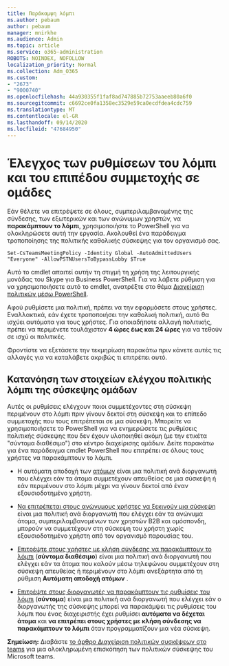 ```yaml
---
title: Παράκαμψη λόμπι
ms.author: pebaum
author: pebaum
manager: mnirkhe
ms.audience: Admin
ms.topic: article
ms.service: o365-administration
ROBOTS: NOINDEX, NOFOLLOW
localization_priority: Normal
ms.collection: Adm_O365
ms.custom:
- "2673"
- "9000740"
ms.openlocfilehash: 44a930355f1faf8ad747885b72753aaeeb80a6f0
ms.sourcegitcommit: c6692ce0fa1358ec3529e59ca0ecdfdea4cdc759
ms.translationtype: MT
ms.contentlocale: el-GR
ms.lasthandoff: 09/14/2020
ms.locfileid: "47684950"
---
```

# <a name="control-lobby-settings-and-level-of-participation-in-teams"></a>Έλεγχος των ρυθμίσεων του λόμπι και του επιπέδου συμμετοχής σε ομάδες

Εάν θέλετε να επιτρέψετε σε όλους, συμπεριλαμβανομένης της σύνδεσης, των εξωτερικών και των ανώνυμων χρηστών, να **παρακάμπτουν το λόμπι**, χρησιμοποιήστε το PowerShell για να ολοκληρώσετε αυτή την εργασία. Ακολουθεί ένα παράδειγμα τροποποίησης της πολιτικής καθολικής σύσκεψης για τον οργανισμό σας.

`Set-CsTeamsMeetingPolicy -Identity Global -AutoAdmittedUsers "Everyone" -AllowPSTNUsersToBypassLobby $True`

Αυτό το cmdlet απαιτεί αυτήν τη στιγμή τη χρήση της λειτουργικής μονάδας του Skype για Business PowerShell. Για να λάβετε ρύθμιση για να χρησιμοποιήσετε αυτό το cmdlet, ανατρέξτε στο θέμα [Διαχείριση πολιτικών μέσω PowerShell](https://docs.microsoft.com/microsoftteams/teams-powershell-overview#managing-policies-via-powershell).

Αφού ρυθμίσετε μια πολιτική, πρέπει να την εφαρμόσετε στους χρήστες. Εναλλακτικά, εάν έχετε τροποποιήσει την καθολική πολιτική, αυτό θα ισχύει αυτόματα για τους χρήστες. Για οποιαδήποτε αλλαγή πολιτικής, πρέπει να περιμένετε τουλάχιστον **4 ώρες έως και 24 ώρες** για να τεθούν σε ισχύ οι πολιτικές. 

Φροντίστε να εξετάσετε την τεκμηρίωση παρακάτω πριν κάνετε αυτές τις αλλαγές για να καταλάβετε ακριβώς τι επιτρέπει αυτό.


## <a name="understanding-teams-meeting-lobby-policy-controls"></a>Κατανόηση των στοιχείων ελέγχου πολιτικής λόμπι της σύσκεψης ομάδων

Αυτές οι ρυθμίσεις ελέγχουν ποιοι συμμετέχοντες στη σύσκεψη περιμένουν στο λόμπι πριν γίνουν δεκτοί στη σύσκεψη και το επίπεδο συμμετοχής που τους επιτρέπεται σε μια σύσκεψη. Μπορείτε να χρησιμοποιήσετε το PowerShell για να ενημερώσετε τις ρυθμίσεις πολιτικής σύσκεψης που δεν έχουν υλοποιηθεί ακόμη (με την ετικέτα "σύντομα διαθέσιμο") στο κέντρο διαχείρισης ομάδων. Δείτε παρακάτω για ένα παράδειγμα cmdlet PowerShell που επιτρέπει σε όλους τους χρήστες να παρακάμπτουν το λόμπι.

- Η αυτόματη αποδοχή των [ατόμων](https://docs.microsoft.com/microsoftteams/meeting-policies-in-teams#automatically-admit-people) είναι μια πολιτική ανά διοργανωτή που ελέγχει εάν τα άτομα συμμετέχουν απευθείας σε μια σύσκεψη ή εάν περιμένουν στο λόμπι μέχρι να γίνουν δεκτοί από έναν εξουσιοδοτημένο χρήστη.

- [Να επιτρέπεται στους ανώνυμους χρήστες να ξεκινούν μια σύσκεψη](https://docs.microsoft.com/microsoftteams/meeting-policies-in-teams#allow-anonymous-people-to-start-a-meeting) είναι μια πολιτική ανά διοργανωτή που ελέγχει εάν τα ανώνυμα άτομα, συμπεριλαμβανομένων των χρηστών B2B και ομόσπονδη, μπορούν να συμμετέχουν στη σύσκεψη του χρήστη χωρίς εξουσιοδοτημένο χρήστη από τον οργανισμό παρουσίας του.

- [Επιτρέψτε στους χρήστες με κλήση σύνδεσης να παρακάμπτουν το λόμπι](https://docs.microsoft.com/microsoftteams/meeting-policies-in-teams#allow-dial-in-users-to-bypass-the-lobby-coming-soon) (**σύντομα διαθέσιμο**) είναι μια πολιτική ανά διοργανωτή που ελέγχει εάν τα άτομα που καλούν μέσω τηλεφώνου συμμετέχουν στη σύσκεψη απευθείας ή περιμένουν στο λόμπι ανεξάρτητα από τη ρύθμιση **Αυτόματη αποδοχή ατόμων** .

- [Επιτρέψτε στους διοργανωτές να παρακάμπτουν τις ρυθμίσεις του λόμπι](https://docs.microsoft.com/microsoftteams/meeting-policies-in-teams#allow-organizers-to-override-lobby-settings-coming-soon) (**σύντομα**) είναι μια πολιτική ανά διοργανωτή που ελέγχει εάν ο διοργανωτής της σύσκεψης μπορεί να παρακάμψει τις ρυθμίσεις του λόμπι που ένας διαχειριστής έχει ρυθμίσει **αυτόματα να δέχεται άτομα** και **να επιτρέπει στους χρήστες με κλήση σύνδεσης να παρακάμπτουν το λόμπι** όταν προγραμματίζουν μια νέα σύσκεψη.

**Σημείωση:** Διαβάστε [το άρθρο Διαχείριση πολιτικών συσκέψεων στο teams](https://docs.microsoft.com/microsoftteams/meeting-policies-in-teams) για μια ολοκληρωμένη επισκόπηση των πολιτικών σύσκεψης του Microsoft teams.
